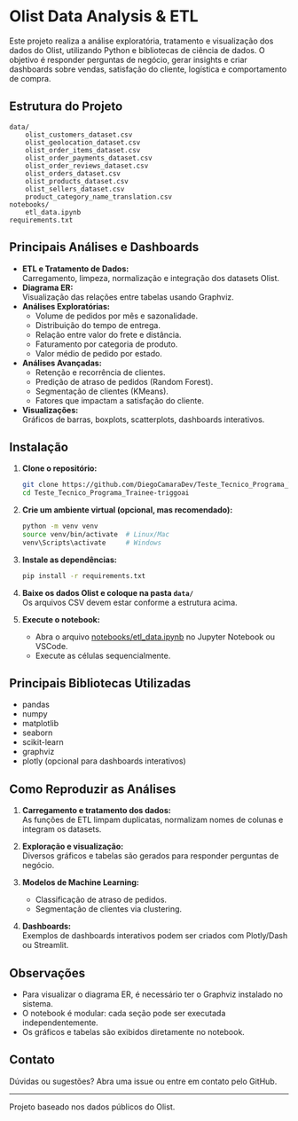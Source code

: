 # Olist Data Analysis & ETL

Este projeto realiza a análise exploratória, tratamento e visualização dos dados do Olist, utilizando Python e bibliotecas de ciência de dados. O objetivo é responder perguntas de negócio, gerar insights e criar dashboards sobre vendas, satisfação do cliente, logística e comportamento de compra.

## Estrutura do Projeto

```
data/
    olist_customers_dataset.csv
    olist_geolocation_dataset.csv
    olist_order_items_dataset.csv
    olist_order_payments_dataset.csv
    olist_order_reviews_dataset.csv
    olist_orders_dataset.csv
    olist_products_dataset.csv
    olist_sellers_dataset.csv
    product_category_name_translation.csv
notebooks/
    etl_data.ipynb
requirements.txt
```

## Principais Análises e Dashboards

- **ETL e Tratamento de Dados:**  
  Carregamento, limpeza, normalização e integração dos datasets Olist.
- **Diagrama ER:**  
  Visualização das relações entre tabelas usando Graphviz.
- **Análises Exploratórias:**  
  - Volume de pedidos por mês e sazonalidade.
  - Distribuição do tempo de entrega.
  - Relação entre valor do frete e distância.
  - Faturamento por categoria de produto.
  - Valor médio de pedido por estado.
- **Análises Avançadas:**  
  - Retenção e recorrência de clientes.
  - Predição de atraso de pedidos (Random Forest).
  - Segmentação de clientes (KMeans).
  - Fatores que impactam a satisfação do cliente.
- **Visualizações:**  
  Gráficos de barras, boxplots, scatterplots, dashboards interativos.

## Instalação

1. **Clone o repositório:**
   ```sh
   git clone https://github.com/DiegoCamaraDev/Teste_Tecnico_Programa_Trainee-triggoai/tree/main
   cd Teste_Tecnico_Programa_Trainee-triggoai
   ```

2. **Crie um ambiente virtual (opcional, mas recomendado):**
   ```sh
   python -m venv venv
   source venv/bin/activate  # Linux/Mac
   venv\Scripts\activate     # Windows
   ```

3. **Instale as dependências:**
   ```sh
   pip install -r requirements.txt
   ```

4. **Baixe os dados Olist e coloque na pasta `data/`**  
   Os arquivos CSV devem estar conforme a estrutura acima.

5. **Execute o notebook:**
   - Abra o arquivo [notebooks/etl_data.ipynb](notebooks/etl_data.ipynb) no Jupyter Notebook ou VSCode.
   - Execute as células sequencialmente.

## Principais Bibliotecas Utilizadas

- pandas
- numpy
- matplotlib
- seaborn
- scikit-learn
- graphviz
- plotly (opcional para dashboards interativos)

## Como Reproduzir as Análises

1. **Carregamento e tratamento dos dados:**  
   As funções de ETL limpam duplicatas, normalizam nomes de colunas e integram os datasets.

2. **Exploração e visualização:**  
   Diversos gráficos e tabelas são gerados para responder perguntas de negócio.

3. **Modelos de Machine Learning:**  
   - Classificação de atraso de pedidos.
   - Segmentação de clientes via clustering.

4. **Dashboards:**  
   Exemplos de dashboards interativos podem ser criados com Plotly/Dash ou Streamlit.

## Observações

- Para visualizar o diagrama ER, é necessário ter o Graphviz instalado no sistema.
- O notebook é modular: cada seção pode ser executada independentemente.
- Os gráficos e tabelas são exibidos diretamente no notebook.

## Contato

Dúvidas ou sugestões? Abra uma issue ou entre em contato pelo GitHub.

---

Projeto baseado nos dados públicos do Olist.
